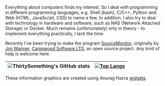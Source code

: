 Everything about computers finds my interest. So I deal with programming in different programming languages, e.g. Shell (bash), C/C++, Python and Web (HTML, JavaScript, CSS) to name a few. In addition, I also try to deal with technology in hardware and software, such as NAS (Network Attached Storage) or Docker. Much remains (unfortunately) only in theory - to implement everything practically, I lack the time.

Recently I've been trying to make the program [SourceMonitor], originally by [Jim Wanner], [Campwood Software LTD], an open source project. Any kind of help is welcome here.

| ![ThirtySomething's GitHub stats](https://github-readme-stats.vercel.app/api?username=ThirtySomething&show_icons=true&theme=transparent) | [![Top Langs](https://github-readme-stats.vercel.app/api/top-langs/?username=ThirtySomething)](https://github.com/anuraghazra/github-readme-stats) |
| ---------- | ---------- |

These information graphics are created using Anurag Hazra [widgets][anuraghazra].

[anuraghazra]: https://github.com/anuraghazra/github-readme-stats
[Campwood Software LTD]: https://www.campwoodsw.com/sourcemonitor.html
[Jim Wanner]: https://campwoodsw.com/emcomp/about-us/
[SourceMonitor]: https://github.com/SourceMonitor/SM-Info
